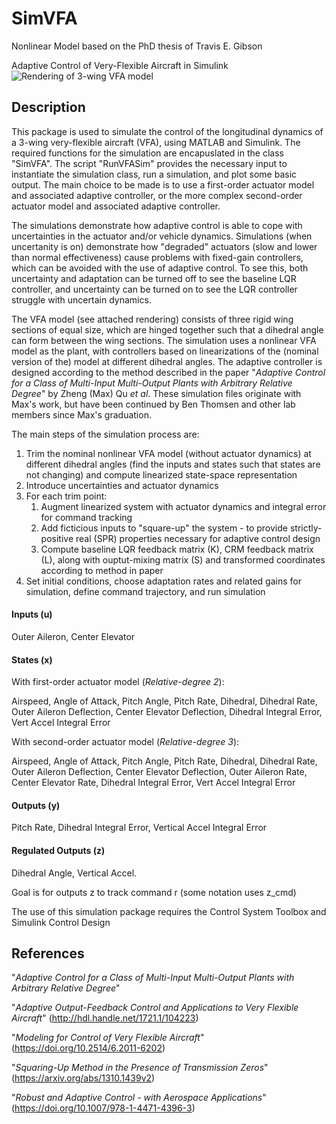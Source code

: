 # SimVFA

Nonlinear Model based on the PhD thesis of Travis E. Gibson

Adaptive Control of Very-Flexible Aircraft in Simulink
![Rendering of 3-wing VFA model](VFA.jpg)

## Description
This package is used to simulate the control of the longitudinal dynamics of a 3-wing very-flexible aircraft (VFA), using MATLAB and Simulink. The required functions for the simulation are encapuslated in the class "SimVFA". The script "RunVFASim" provides the necessary input to instantiate the simulation class, run a simulation, and plot some basic output. The main choice to be made is to use a first-order actuator model and associated adaptive controller, or the more complex second-order actuator model and associated adaptive controller. 

The simulations demonstrate how adaptive control is able to cope with uncertainties in the actuator and/or vehicle dynamics. Simulations (when uncertanity is on) demonstrate how "degraded" actuators (slow and lower than normal effectiveness) cause problems with fixed-gain controllers, which can be avoided with the use of adaptive control. To see this, both uncertainty and adaptation can be turned off to see the baseline LQR controller, and uncertainty can be turned on to see the LQR controller struggle with uncertain dynamics.

The VFA model (see attached rendering) consists of three rigid wing sections of equal size, which are hinged together such that a dihedral angle can form between the wing sections. The simulation uses a nonlinear VFA model as the plant, with controllers based on linearizations of the (nominal version of the) model at different dihedral angles. The adaptive controller is designed according to the method described in the paper "*Adaptive Control for a Class of Multi-Input Multi-Output Plants with Arbitrary Relative Degree*" by Zheng (Max) Qu *et al*. These simulation files originate with Max's work, but have been continued by Ben Thomsen and other lab members since Max's graduation.

The main steps of the simulation process are:
1. Trim the nominal nonlinear VFA model (without actuator dynamics) at different dihedral angles (find the inputs and states such that states are not changing) and compute linearized state-space representation
2. Introduce uncertainties and actuator dynamics
3. For each trim point:
    1. Augment linearized system with actuator dynamics and integral error for command tracking
    2. Add ficticious inputs to "square-up" the system - to provide strictly-positive real (SPR) properties necessary for adaptive control design
    3. Compute baseline LQR feedback matrix (K), CRM feedback matrix (L), along with ouptut-mixing matrix (S) and transformed coordinates according to method in paper
4. Set initial conditions, choose adaptation rates and related gains for simulation, define command trajectory, and run simulation

#### Inputs (u)
Outer Aileron, Center Elevator

#### States (x)
With first-order actuator model (*Relative-degree 2*):

Airspeed, Angle of Attack, Pitch Angle, Pitch Rate, Dihedral, Dihedral Rate, Outer Aileron Deflection, Center Elevator Deflection, Dihedral Integral Error, Vert Accel Integral Error

With second-order actuator model (*Relative-degree 3*):

Airspeed, Angle of Attack, Pitch Angle, Pitch Rate, Dihedral, Dihedral Rate, Outer Aileron Deflection, Center Elevator Deflection, Outer Aileron Rate, Center Elevator Rate, Dihedral Integral Error, Vert Accel Integral Error

#### Outputs (y)
Pitch Rate, Dihedral Integral Error, Vertical Accel Integral Error

#### Regulated Outputs (z)
Dihedral Angle, Vertical Accel.

Goal is for outputs z to track command r (some notation uses z_cmd)

The use of this simulation package requires the Control System Toolbox and Simulink Control Design

## References
"*Adaptive Control for a Class of Multi-Input Multi-Output Plants with Arbitrary Relative Degree*"

"*Adaptive Output-Feedback Control and Applications to Very Flexible Aircraft*" 
(http://hdl.handle.net/1721.1/104223)

"*Modeling for Control of Very Flexible Aircraft*"
(https://doi.org/10.2514/6.2011-6202)

"*Squaring-Up Method in the Presence of Transmission Zeros*"
(https://arxiv.org/abs/1310.1439v2)

"*Robust and Adaptive Control - with Aerospace Applications*"
(https://doi.org/10.1007/978-1-4471-4396-3)
